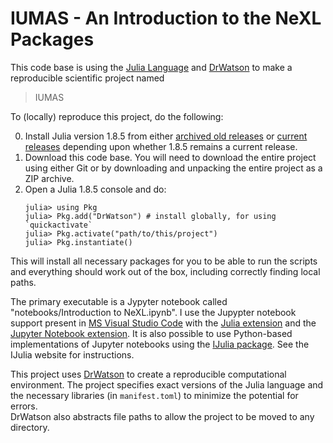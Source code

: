 # IUMAS - An Introduction to the NeXL Packages

This code base is using the [Julia Language](https://julialang.org/) and
[DrWatson](https://juliadynamics.github.io/DrWatson.jl/stable/)
to make a reproducible scientific project named
> IUMAS

To (locally) reproduce this project, do the following:

0. Install Julia version 1.8.5 from either 
   [archived old releases](https://julialang.org/downloads/oldreleases/) or 
   [current releases](https://julialang.org/downloads/) depending upon whether
   1.8.5 remains a current release.
1. Download this code base. You will need to download the entire project
   using either Git or by downloading and unpacking the entire project as
   a ZIP archive.
2. Open a Julia 1.8.5 console and do:
   ```
   julia> using Pkg
   julia> Pkg.add("DrWatson") # install globally, for using `quickactivate`
   julia> Pkg.activate("path/to/this/project")
   julia> Pkg.instantiate()
   ```

This will install all necessary packages for you to be able to run the scripts and
everything should work out of the box, including correctly finding local paths.

The primary executable is a Jypyter notebook called "notebooks/Introduction to NeXL.ipynb".
I use the Jupypter notebook support present in 
[MS Visual Studio Code](https://code.visualstudio.com/) with the 
[Julia extension](https://marketplace.visualstudio.com/items?itemName=julialang.language-julia)
and the [Jupyter Notebook extension](https://marketplace.visualstudio.com/items?itemName=ms-toolsai.jupyter).
It is also possible to use Python-based implementations of Jupyter notebooks using
the [IJulia package](https://github.com/JuliaLang/IJulia.jl).  See the IJulia website for
instructions.

This project uses [DrWatson](https://github.com/JuliaDynamics/DrWatson.jl) to create a 
reproducible computational environment.  The project specifies exact versions of the Julia
language and the necessary libraries (in `manifest.toml`) to minimize the potential for errors.  
DrWatson also abstracts file paths to allow the project to be moved to any directory.